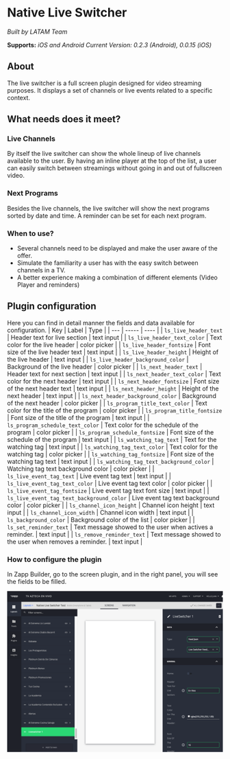 # Native Live Switcher

*Built by LATAM Team*

**Supports:** *iOS and Android*
*Current Version: 0.2.3 (Android), 0.0.15 (iOS)*

## About
The live switcher is a full screen plugin designed for video streaming purposes. It displays a set of channels or live events related to a specific context.

## What needs does it meet?
### Live Channels
By itself the live switcher can show the whole lineup of live channels available to the user. By having an inline player at the top of the list, a user can easily switch between streamings without going in and out of fullscreen video.

### Next Programs
Besides the live channels, the live switcher will show the next programs sorted by date and time. A reminder can be set for each next program.

### When to use?
- Several channels need to be displayed and make the user aware of the offer.
- Simulate the familiarity a user has with the easy switch between channels in a TV.
- A better experience making a combination of different elements (Video Player and reminders)

## Plugin configuration
Here you can find in detail manner the fields and data available for configuration.
| Key | Label | Type |
| --- | ----- | ---- |
| `ls_live_header_text` | Header text for live section | text input |
| `ls_live_header_text_color` | Text color for the live header | color picker |
| `ls_live_header_fontsize` | Font size of the live header text | text input |
| `ls_live_header_height` | Height of the live header | text input |
| `ls_live_header_background_color` | Background of the live header | color picker |
| `ls_next_header_text` | Header text for next section | text input |
| `ls_next_header_text_color` | Text color for the next header | text input |
| `ls_next_header_fontsize` | Font size of the next header text | text input |
| `ls_next_header_height` | Height of the next header | text input |
| `ls_next_header_background_color` | Background of the next header | color picker |
| `ls_program_title_text_color` | Text color for the title of the program | color picker |
| `ls_program_title_fontsize` | Font size of the title of the program | text input |
| `ls_program_schedule_text_color` | Text color for the schedule of the program | color picker |
| `ls_program_schedule_fontsize` | Font size of the schedule of the program | text input |
| `ls_watching_tag_text` | Text for the watching tag | text input |
| `ls_watching_tag_text_color` | Text color for the watching tag | color picker |
| `ls_watching_tag_fontsize` | Font size of the watching tag text | text input |
| `ls_watching_tag_text_background_color` | Watching tag text background color | color picker |
| `ls_live_event_tag_text` | Live event tag text | text input |
| `ls_live_event_tag_text_color` | Live event tag text color | color picker |
| `ls_live_event_tag_fontsize` | Live event tag text font size | text input |
| `ls_live_event_tag_text_background_color` | Live event tag text background color | color picker |
| `ls_channel_icon_height` | Channel icon height | text input |
| `ls_channel_icon_width` | Channel icon width | text input |
| `ls_background_color` | Background color of the list | color picker |
| `ls_set_reminder_text` | Text message showed to the user when actives a reminder. | text input |
| `ls_remove_reminder_text` | Text message showed to the user when removes a reminder. | text input |

### How to configure the plugin
In Zapp Builder, go to the screen plugin, and in the right panel, you will see the fields to be filled.

![Live switcher configuration](media/config.png)